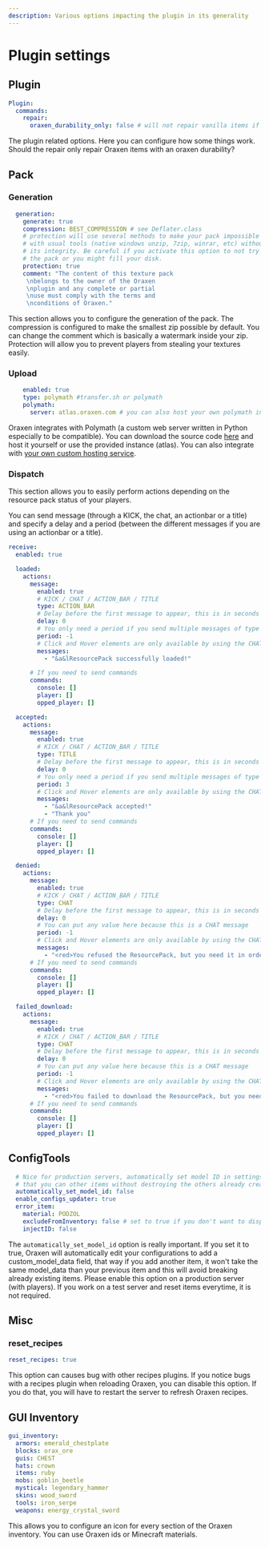 ```yaml
---
description: Various options impacting the plugin in its generality
---
```


# Plugin settings

## Plugin

```yaml
Plugin:
  commands:
    repair:
      oraxen_durability_only: false # will not repair vanilla items if set to true
```

The plugin related options. Here you can configure how some things work. Should the repair only repair Oraxen items with an oraxen durability?

## Pack

### Generation

```yaml
  generation:
    generate: true
    compression: BEST_COMPRESSION # see Deflater.class
    # protection will use several methods to make your pack impossible to extract
    # with usual tools (native windows unzip, 7zip, winrar, etc) without altering
    # its integrity. Be careful if you activate this option to not try to extract
    # the pack or you might fill your disk.
    protection: true
    comment: "The content of this texture pack
     \nbelongs to the owner of the Oraxen
     \nplugin and any complete or partial
     \nuse must comply with the terms and
     \nconditions of Oraxen."
```

This section allows you to configure the generation of the pack. The compression is configured to make the smallest zip possible by default. You can change the comment which is basically a watermark inside your zip. Protection will allow you to prevent players from stealing your textures easily.

### Upload

```yaml
    enabled: true
    type: polymath #transfer.sh or polymath
    polymath:
      server: atlas.oraxen.com # you can also host your own polymath instance
```

Oraxen integrates with Polymath \(a custom web server written in Python especially to be compatible\). You can download the source code [here](https://github.com/Th0rgal/Polymath/) and host it yourself or use the provided instance \(atlas\). You can also integrate with [your own custom hosting service](../developers/custom-hosting-service.md).

### Dispatch

This section allows you to easily perform actions depending on the resource pack status of your players.

You can send message \(through a KICK, the chat, an actionbar or a title\) and specify a delay and a period \(between the different messages if you are using an actionbar or a title\).

```yaml
receive:
  enabled: true

  loaded:
    actions:
      message:
        enabled: true
        # KICK / CHAT / ACTION_BAR / TITLE
        type: ACTION_BAR
        # Delay before the first message to appear, this is in seconds
        delay: 0
        # You only need a period if you send multiple messages of type ACTION_BAR or TITLE
        period: -1
        # Click and Hover elements are only available by using the CHAT type
        messages:
          - "&a&lResourcePack successfully loaded!"

      # If you need to send commands
      commands:
        console: []
        player: []
        opped_player: []

  accepted:
    actions:
      message:
        enabled: true
        # KICK / CHAT / ACTION_BAR / TITLE
        type: TITLE
        # Delay before the first message to appear, this is in seconds
        delay: 0
        # You only need a period if you send multiple messages of type ACTION_BAR or TITLE
        period: 3
        # Click and Hover elements are only available by using the CHAT type
        messages:
          - "&a&lResourcePack accepted!"
          - "Thank you"
      # If you need to send commands
      commands:
        console: []
        player: []
        opped_player: []

  denied:
    actions:
      message:
        enabled: true
        # KICK / CHAT / ACTION_BAR / TITLE
        type: CHAT
        # Delay before the first message to appear, this is in seconds
        delay: 0
        # You can put any value here because this is a CHAT message
        period: -1
        # Click and Hover elements are only available by using the CHAT type
        messages:
          - "<red>You refused the ResourcePack, but you need it in order to see the new items. Please </red><click:run_command:/oraxen pack><hover:show_text:\"<green>Display more informations\"><green><bold>CLICK HERE</bold></hover></click> <red>or type <bold>/o pack"
      # If you need to send commands
      commands:
        console: []
        player: []
        opped_player: []

  failed_download:
    actions:
      message:
        enabled: true
        # KICK / CHAT / ACTION_BAR / TITLE
        type: CHAT
        # Delay before the first message to appear, this is in seconds
        delay: 0
        # You can put any value here because this is a CHAT message
        period: -1
        # Click and Hover elements are only available by using the CHAT type
        messages:
          - "<red>You failed to download the ResourcePack, but you need it in order to see the new items. Please </red><click:run_command:/oraxen pack getpack><hover:show_text:\"<red>/!\\ loading the resourcepack from the game can cause lags\"><red><bold>CLICK HERE</bold></hover></click> <red>to retry or type <bold>/o pack</bold> and download it from the internet"
      # If you need to send commands
      commands:
        console: []
        player: []
        opped_player: []
```

## ConfigTools

```yaml
  # Nice for production servers, automatically set model ID in settings so
  # that you can other items without destroying the others already created
  automatically_set_model_id: false
  enable_configs_updater: true
  error_item:
    material: PODZOL
    excludeFromInventory: false # set to true if you don't want to display it inside inventory
    injectID: false
```

The `automatically_set_model_id` option is really important. If you set it to true, Oraxen will automatically edit your configurations to add a custom\_model\_data field, that way if you add another item, it won't take the same model\_data than your previous item and this will avoid breaking already existing items. Please enable this option on a production server \(with players\). If you work on a test server and reset items everytime, it is not required.

## Misc

### reset\_recipes

```yaml
reset_recipes: true
```

This option can causes bug with other recipes plugins. If you notice bugs with a recipes plugin when reloading Oraxen, you can disable this option. If you do that, you will have to restart the server to refresh Oraxen recipes.

## GUI Inventory

```yaml
gui_inventory:
  armors: emerald_chestplate
  blocks: orax_ore
  guis: CHEST
  hats: crown
  items: ruby
  mobs: goblin_beetle
  mystical: legendary_hammer
  skins: wood_sword
  tools: iron_serpe
  weapons: energy_crystal_sword
```

This allows you to configure an icon for every section of the Oraxen inventory. You can use Oraxen ids or Minecraft materials.



